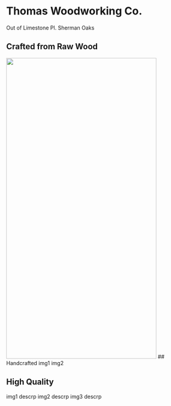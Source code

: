 # Thomas Woodworking Co.
 Out of Limestone Pl. Sherman Oaks

## Crafted from Raw Wood
<img src="https://github.com/tomtominator/tree-spoon.com/blob/master/IMG_20190523_165933.jpg" width="400" height="800">
## Handcrafted 
img1
img2

## High Quality
img1 
descrp
img2 
descrp
img3
descrp

